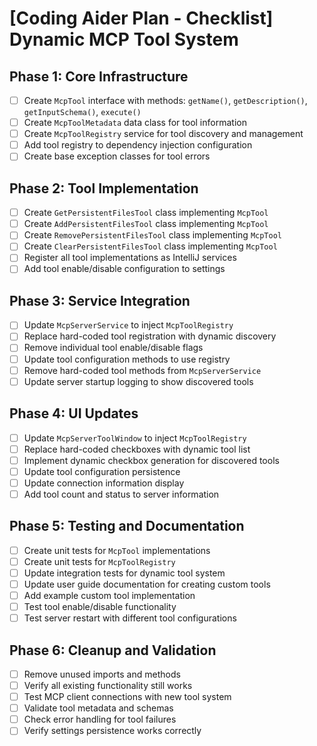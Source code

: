# [Coding Aider Plan - Checklist] Dynamic MCP Tool System

## Phase 1: Core Infrastructure

- [ ] Create `McpTool` interface with methods: `getName()`, `getDescription()`, `getInputSchema()`, `execute()`
- [ ] Create `McpToolMetadata` data class for tool information
- [ ] Create `McpToolRegistry` service for tool discovery and management
- [ ] Add tool registry to dependency injection configuration
- [ ] Create base exception classes for tool errors

## Phase 2: Tool Implementation

- [ ] Create `GetPersistentFilesTool` class implementing `McpTool`
- [ ] Create `AddPersistentFilesTool` class implementing `McpTool`
- [ ] Create `RemovePersistentFilesTool` class implementing `McpTool`
- [ ] Create `ClearPersistentFilesTool` class implementing `McpTool`
- [ ] Register all tool implementations as IntelliJ services
- [ ] Add tool enable/disable configuration to settings

## Phase 3: Service Integration

- [ ] Update `McpServerService` to inject `McpToolRegistry`
- [ ] Replace hard-coded tool registration with dynamic discovery
- [ ] Remove individual tool enable/disable flags
- [ ] Update tool configuration methods to use registry
- [ ] Remove hard-coded tool methods from `McpServerService`
- [ ] Update server startup logging to show discovered tools

## Phase 4: UI Updates

- [ ] Update `McpServerToolWindow` to inject `McpToolRegistry`
- [ ] Replace hard-coded checkboxes with dynamic tool list
- [ ] Implement dynamic checkbox generation for discovered tools
- [ ] Update tool configuration persistence
- [ ] Update connection information display
- [ ] Add tool count and status to server information

## Phase 5: Testing and Documentation

- [ ] Create unit tests for `McpTool` implementations
- [ ] Create unit tests for `McpToolRegistry`
- [ ] Update integration tests for dynamic tool system
- [ ] Update user guide documentation for creating custom tools
- [ ] Add example custom tool implementation
- [ ] Test tool enable/disable functionality
- [ ] Test server restart with different tool configurations

## Phase 6: Cleanup and Validation

- [ ] Remove unused imports and methods
- [ ] Verify all existing functionality still works
- [ ] Test MCP client connections with new tool system
- [ ] Validate tool metadata and schemas
- [ ] Check error handling for tool failures
- [ ] Verify settings persistence works correctly
